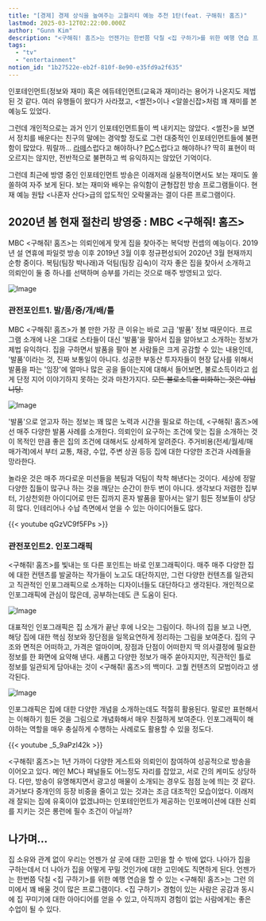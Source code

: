 ```yaml
---
title: "[경제] 경제 상식을 높여주는 고퀄리티 예능 추천 1탄(feat. 구해줘! 홈즈)"
lastmod: 2025-03-12T02:22:00.000Z
author: "Gunn Kim"
description: "<구해줘! 홈즈>는 언젠가는 한번쯤 닥칠 <집 구하기>를 위한 예행 연습 프로그램이다. <집 구하기> 경험이 있는 사람은 공감과 아이디어를 주고, 아직까지 경험이 없는 사람에게는 좋은 수업이 된다."
tags:
  - "tv"
  - "entertainment"
notion_id: "1b27522e-eb2f-810f-8e90-e35fd9a2f635"
---
```


인포테인먼트(정보와 재미) 혹은 에듀테인먼트(교육과 재미)라는 용어가 나온지도 제법 된 것 같다. 여러 유행들이 왔다가 사라졌고, <썰전>이나 <알쓸신잡>처럼 꽤 재미를 본 예능도 있었다. 

그런데 개인적으로는 과거 인기 인포테인먼트들이 썩 내키지는 않았다. <썰전>을 보면서 정치를 배운다는 친구의 말에는 경악할 정도로 그런 대중적인 인포테인먼트들에 불편함이 많았다. 뭐랄까... [라떼](https://www.mk.co.kr/news/society/view/2019/04/244931/)스럽다고 해야하나? [PC](https://namu.wiki/w/%EC%A0%95%EC%B9%98%EC%A0%81%20%EC%98%AC%EB%B0%94%EB%A6%84)스럽다고 해야하나? 딱히 표현이 떠오르지는 않지만, 전반적으로 불편하고 썩 유익하지는 않았던 기억이다.

그런데 최근에 방영 중인 인포테인먼트 방송은 이래저래 실용적이면서도 보는 재미도 쏠쏠하여 자주 보게 된다. 보는 재미와 배우는 유익함이 균형잡힌 방송 프로그램들이다. 현재 예능 원탑 <나혼자 산다>급의 압도적인 오락물과는 결이 다른 프로그램이다.

## 2020년 봄 현재 절찬리 방영중 : MBC <구해줘! 홈즈>

MBC <구해줘! 홈즈>는 의뢰인에게 맞게 집을 찾아주는 복덕방 컨셉의 예능이다. 2019년 설 연휴에 파일럿 방송 이후 2019년 3월 이후 정규편성되어 2020년 3월 현재까지 순항 중이다. 복팀(팀장 박나래)과 덕팀(팀장 김숙)이 각자 좋은 집을 찾아서 소개하고 의뢰인이 둘 중 하나를 선택하며 승부를 가리는 것으로 매주 방영되고 있다.

![Image](https://i.imgur.com/Unrloeq.png)

### 관전포인트1. 발/품/중/개/배/틀

MBC <구해줘! 홈즈>가 볼 만한 가장 큰 이유는 바로 고급 '발품' 정보 때문이다. 프로그램 소개에 나온 그대로 스타들이 대신 '발품'을 팔아서 집을 알아보고 소개하는 정보가 제법 유익하다. 집을 구하면서 발품을 팔아 본 사람들은 크게 공감할 수 있는 내용인데, '발품'이라는 것, 진짜 보통일이 아니다. 성공한 부동산 투자자들이 현장 답사를 위해서 발품을 파는 '임장'에 얼마나 많은 공을 들이는지에 대해서 들어보면, 불로소득이라고 쉽게 단정 지어 이야기하지 못하는 것과 마찬가지다. ~~모든 불로소득을 미화하는 것은 아닙니당.~~

![Image](https://i.imgur.com/LIogcWn.png)

'발품'으로 얻고자 하는 정보는 꽤 많은 노력과 시간을 필요로 하는데, <구해줘! 홈즈>에선 매주 다양한 발품 사례를 소개한다. 의뢰인이 요구하는 조건에 맞는 집을 소개하는 것이 목적인 만큼 좋은 집의 조건에 대해서도 상세하게 알려준다. 주거비용(전세/월세/매매가격)에서 부터 교통, 채광, 수압, 주변 상권 등등 집에 대한 다양한 조건과 사례들을 망라한다. 

놀라운 것은 매주 까다로운 미션들을 복팀과 덕팀이 착착 해낸다는 것이다. 세상에 정말 다양한 집들이 많구나 하는 것을 깨닫는 순간이 한두 번이 아니다. 생각보다 저렴한 집부터, 기상천외한 아이디어로 만든 집까지 혼자 발품을 팔아서는 알기 힘든 정보들이 상당히 많다. 인테리어나 수납 측면에서 얻을 수 있는 아이디어들도 많다.

{{< youtube qGzVC9f5FPs >}} 
 
### 관전포인트2. 인포그래픽

<구해줘! 홈즈>를 빛내는 또 다른 포인트는 바로 인포그래픽이다. 매주 매주 다양한 집에 대한 컨텐츠를 발굴하는 작가들이 노고도 대단하지만, 그런 다양한 컨텐츠를 일관되고 직관적인 인포그래픽으로 소개하는 디자이너들도 대단하다고 생각된다. 개인적으로 인포그래픽에 관심이 많은데, 공부하는데도 큰 도움이 된다.

![Image](https://i.imgur.com/AwBw7TY.png)

대표적인 인포그래픽은 집 소개가 끝난 후에 나오는 그림이다. 하나의 집을 보고 나면, 해당 집에 대한 핵심 정보와 장단점을 일목요연하게 정리하는 그림을 보여준다. 집의 구조와 면적은 어떠하고, 가격은 얼마이며, 장점과 단점이 어떠한지 딱 의사결정에 필요한 정보를 한 화면에 요약해 낸다. 새롭고 다양한 정보가 매주 쏟아지지만, 직관적인 틀로 정보를 일관되게 담아내는 것이 <구해줘! 홈즈>의 백미다. 고퀄 컨텐츠의 모범이라고 생각된다.

![Image](https://i.imgur.com/gPak6US.png)

인포그래픽은 집에 대한 다양한 개념을 소개하는데도 적절히 활용된다. 말로만 표현해서는 이해하기 힘든 것을 그림으로 개념화해서 매우 친절하게 보여준다. 인포그래픽이 해야하는 역할을 매우 충실하게 수행하는 사례로도 활용할 수 있을 정도다. 

{{< youtube _5_9aPzI42k >}} 

<구해줘! 홈즈>는 1년 가까이 다양한 게스트와 의뢰인이 참여하여 성공적으로 방송을 이어오고 있다. 메인 MC나 패널들도 어느정도 자리를 잡았고, 서로 간의 케미도 상당하다. 다만, 방송이 유명해지면서 광고성 매물이 소개되는 경우도 점점 눈에 띄는 것 같다. 과거보다 중개인의 등장 비중을 줄이고 있는 것과는 조금 대조적인 모습이었다. 이래저래 잘되는 집에 유혹이야 없겠냐마는 인포테인먼트가 제공하는 인포메이션에 대한 신뢰를 지키는 것은 롱런에 필수 조건이 아닐까?

## 나가며...

집 소유와 관계 없이 우리는 언젠가 살 곳에 대한 고민을 할 수 밖에 없다. 나아가 집을 구하는데서 더 나아가 집을 어떻게 꾸밀 것인가에 대한 고민에도 직면하게 된다. 언젠가는 한번쯤 닥칠 <집 구하기>를 위한 예행 연습을 할 수 있는 <구해줘! 홈즈>는 그런 의미에서 꽤 배울 것이 많은 프로그램이다. <집 구하기> 경험이 있는 사람은 공감과 동시에 집 꾸미기에 대한 아아디어를 얻을 수 있고, 아직까지 경험이 없는 사람에게는 좋은 수업이 될 수 있다.

